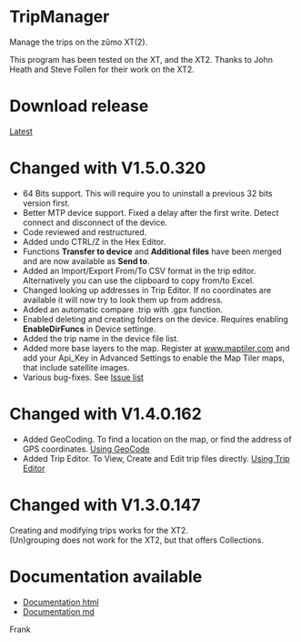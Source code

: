 ﻿# TripManager
Manage the trips on the z&#0361;mo XT(2).<br>

This program has been tested on the XT, and the XT2. Thanks to John Heath and Steve Follen for their work on the XT2.<br>

# Download release
[Latest](https://github.com/FrankBijnen/TripManager/releases/latest)<br>

# Changed with V1.5.0.320
- 64 Bits support. This will require you to uninstall a previous 32 bits version first.
- Better MTP device support. Fixed a delay after the first write. Detect connect and disconnect of the device.
- Code reviewed and restructured.
- Added undo CTRL/Z in the Hex Editor.
- Functions <b>Transfer to device</b> and <b>Additional files</b> have been merged and are now available as <b>Send to</b>.
- Added an Import/Export From/To CSV format in the trip editor. Alternatively you can use the clipboard to copy from/to Excel.
- Changed looking up addresses in Trip Editor. If no coordinates are available it will now try to look them up from address.
- Added an automatic compare .trip with .gpx function.
- Enabled deleting and creating folders on the device. Requires enabling <b>EnableDirFuncs</b> in Device settinge.
- Added the trip name in the device file list.
- Added more base layers to the map. Register at www.maptiler.com and add your Api_Key in Advanced Settings to enable the Map Tiler maps, that include satellite images.
- Various bug-fixes. See [Issue list](https://github.com/FrankBijnen/TripManager/issues/15)

# Changed with V1.4.0.162
- Added GeoCoding. To find a location on the map, or find the address of GPS coordinates.
[Using GeoCode](https://github.com/FrankBijnen/TripManager/blob/main/TripManager/docs/WalkThroughs/11%20Using%20GeoCode.pdf)
- Added Trip Editor. To View, Create and Edit trip files directly.
[Using Trip Editor](https://github.com/FrankBijnen/TripManager/blob/main/TripManager/docs/WalkThroughs/12%20Using%20Trip%20Editor.pdf)

# Changed with V1.3.0.147
Creating and modifying trips works for the XT2.<br>
(Un)grouping does not work for the XT2, but that offers Collections.<br>

# Documentation available

 - [Documentation html](https://htmlpreview.github.io/?https://github.com/FrankBijnen/TripManager/blob/main/TripManager/docsV1.6/index.md)
 - [Documentation md](TripManager/docs/README.md)

Frank
